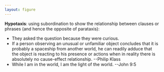 ```yaml
---
layout: figure
---
```


**Hypotaxis**: using subordination to show the relationship between clauses or phrases (and hence the opposite of parataxis):

 - They asked the question because they were curious.
 - If a person observing an unusual or unfamiliar object concludes that it is probably a spaceship from another world, he can readily adduce that the object is reacting to his presence or actions when in reality there is absolutely no cause-effect relationship. --Philip Klass
 - While I am in the world, I am the light of the world. --John 9:5